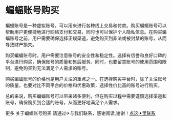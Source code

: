 # 蝙蝠账号购买

蝙蝠账号是一种虚拟账号，可以用来进行各种线上交易和付款。购买蝙蝠账号可以帮助用户更便捷地进行网络支付和交易，同时也可以保护个人隐私信息。在购买蝙蝠账号之前，用户需要确保选择正规渠道，避免购买到非法或被封禁的账号，从而导致财产损失。

购买蝙蝠账号时，用户需要注意账号的安全性和稳定性。选择有信誉和良好口碑的平台进行购买，确保账号的质量和售后服务。同时，也要留意账号的使用范围和限制，避免购买到无法满足个人需求的账号。

购买蝙蝠账号的价格也是用户关注的重点之一。在选择购买平台时，除了关注账号的质量，也要对比不同平台的价格和优惠政策，选择性价比高的账号进行购买。

总的来说，购买蝙蝠账号可以带来诸多便利，但在购买过程中需要谨慎选择渠道和账号，确保购买到合适的账号，从而更好地满足个人需求。

更多 关于蝙蝠账号购买 请通过✈与我们联系，感谢阅读,谢谢！[点这✈里联系](https://1.k02.cc)